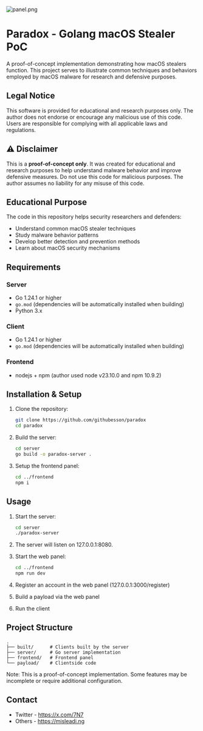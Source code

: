 ![panel.png](https://files.catbox.moe/ebb0jf.png)

# Paradox - Golang macOS Stealer PoC

A proof-of-concept implementation demonstrating how macOS stealers function. This project serves to illustrate common techniques and behaviors employed by macOS malware for research and defensive purposes.

## Legal Notice

This software is provided for educational and research purposes only. The author does not endorse or encourage any malicious use of this code. Users are responsible for complying with all applicable laws and regulations. 

## ⚠️ Disclaimer

This is a **proof-of-concept only**. It was created for educational and research purposes to help understand malware behavior and improve defensive measures. Do not use this code for malicious purposes. The author assumes no liability for any misuse of this code.

## Educational Purpose

The code in this repository helps security researchers and defenders:
- Understand common macOS stealer techniques
- Study malware behavior patterns
- Develop better detection and prevention methods
- Learn about macOS security mechanisms

## Requirements

### Server
- Go 1.24.1 or higher
- `go.mod` (dependencies will be automatically installed when building)
- Python 3.x

### Client
- Go 1.24.1 or higher
- `go.mod` (dependencies will be automatically installed when building)

### Frontend
- nodejs + npm (author used node v23.10.0 and npm 10.9.2)

## Installation & Setup
1. Clone the repository:
   ```bash
   git clone https://github.com/githubesson/paradox
   cd paradox
   ```

2. Build the server:
   ```bash
   cd server
   go build -o paradox-server .
   ```

3. Setup the frontend panel:
   ```bash
   cd ../frontend
   npm i
   ```

## Usage

1. Start the server:
   ```bash
   cd server
   ./paradox-server
   ```

2. The server will listen on 127.0.0.1:8080.

3. Start the web panel:
   ```bash
   cd ../frontend
   npm run dev
   ```

4. Register an account in the web panel (127.0.0.1:3000/register)

5. Build a payload via the web panel

6. Run the client

## Project Structure

```
.
├── built/      # Clients built by the server
├── server/     # Go server implementation
├── frontend/   # Frontend panel
└── payload/    # Clientside code
```

Note: This is a proof-of-concept implementation. Some features may be incomplete or require additional configuration.

## Contact

- Twitter - https://x.com/7N7
- Others - https://misleadi.ng